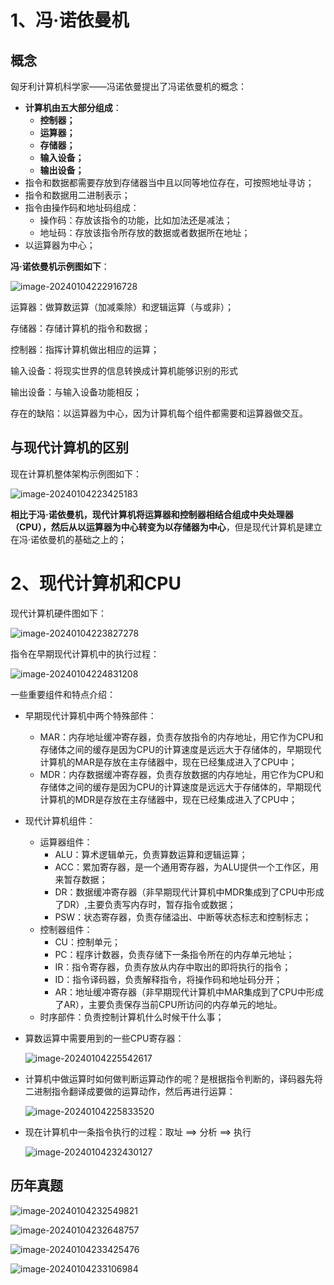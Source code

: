 # 1、冯·诺依曼机

## 概念

匈牙利计算机科学家——冯诺依曼提出了冯诺依曼机的概念：

- **计算机由五大部分组成**：
  - **控制器；**
  - **运算器；**
  - **存储器；**
  - **输入设备；**
  - **输出设备；**
- 指令和数据都需要存放到存储器当中且以同等地位存在，可按照地址寻访；
- 指令和数据用二进制表示；
- 指令由操作码和地址码组成：
  - 操作码：存放该指令的功能，比如加法还是减法；
  - 地址码：存放该指令所存放的数据或者数据所在地址；
- 以运算器为中心；

**冯·诺依曼机示例图如下**：

![image-20240104222916728](./assets/image-20240104222916728.png)

运算器：做算数运算（加减乘除）和逻辑运算（与或非）；

存储器：存储计算机的指令和数据；

控制器：指挥计算机做出相应的运算；

输入设备：将现实世界的信息转换成计算机能够识别的形式

输出设备：与输入设备功能相反；

存在的缺陷：以运算器为中心，因为计算机每个组件都需要和运算器做交互。

## 与现代计算机的区别

现在计算机整体架构示例图如下：

![image-20240104223425183](./assets/image-20240104223425183.png)

**相比于冯·诺依曼机，现代计算机将运算器和控制器相结合组成中央处理器（CPU），然后从以运算器为中心转变为以存储器为中心**，但是现代计算机是建立在冯·诺依曼机的基础之上的；

# 2、现代计算机和CPU

现代计算机硬件图如下：

![image-20240104223827278](./assets/image-20240104223827278.png)

指令在早期现代计算机中的执行过程：

![image-20240104224831208](./assets/image-20240104224831208.png)

一些重要组件和特点介绍：

- 早期现代计算机中两个特殊部件：

  - MAR：内存地址缓冲寄存器，负责存放指令的内存地址，用它作为CPU和存储体之间的缓存是因为CPU的计算速度是远远大于存储体的，早期现代计算机的MAR是存放在主存储器中，现在已经集成进入了CPU中；
  - MDR：内存数据缓冲寄存器，负责存放数据的内存地址，用它作为CPU和存储体之间的缓存是因为CPU的计算速度是远远大于存储体的，早期现代计算机的MDR是存放在主存储器中，现在已经集成进入了CPU中；

- 现代计算机组件：

  - 运算器组件：
    - ALU：算术逻辑单元，负责算数运算和逻辑运算；
    - ACC：累加寄存器，是一个通用寄存器，为ALU提供一个工作区，用来暂存数据；
    - DR：数据缓冲寄存器（非早期现代计算机中MDR集成到了CPU中形成了DR）,主要负责写内存时，暂存指令或数据；
    - PSW：状态寄存器，负责存储溢出、中断等状态标志和控制标志；
  - 控制器组件：
    - CU：控制单元；
    - PC：程序计数器，负责存储下一条指令所在的内存单元地址；
    - IR：指令寄存器，负责存放从内存中取出的即将执行的指令；
    - ID：指令译码器，负责解释指令，将操作码和地址码分开；
    - AR：地址缓冲寄存器（非早期现代计算机中MAR集成到了CPU中形成了AR），主要负责保存当前CPU所访问的内存单元的地址。
  - 时序部件：负责控制计算机什么时候干什么事；

- 算数运算中需要用到的一些CPU寄存器：

  ![image-20240104225542617](./assets/image-20240104225542617.png)

- 计算机中做运算时如何做判断运算动作的呢？是根据指令判断的，译码器先将二进制指令翻译成要做的运算动作，然后再进行运算：

  ![image-20240104225833520](./assets/image-20240104225833520.png)

- 现在计算机中一条指令执行的过程：取址 ==> 分析 ==> 执行

  ![image-20240104232430127](./assets/image-20240104232430127.png)

## 历年真题

![image-20240104232549821](./assets/image-20240104232549821.png)

![image-20240104232648757](./assets/image-20240104232648757.png)

![image-20240104233425476](./assets/image-20240104233425476.png)

![image-20240104233106984](./assets/image-20240104233106984.png)

